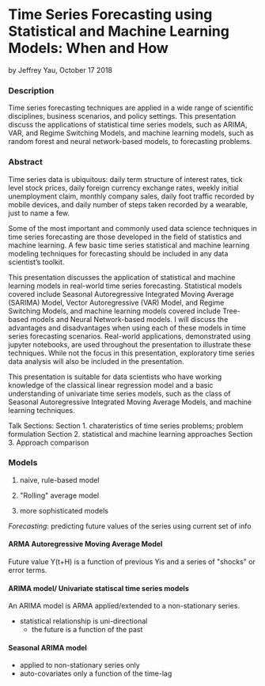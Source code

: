 
Time Series Forecasting using Statistical and Machine Learning Models: When and How
============================================================================
by Jeffrey Yau, October 17 2018

### Description
Time series forecasting techniques are applied in a wide range of scientific disciplines, business scenarios, and policy settings. This presentation discuss the applications of statistical time series models, such as ARIMA, VAR, and Regime Switching Models, and machine learning models, such as random forest and neural network-based models, to forecasting problems.

### Abstract
Time series data is ubiquitous: daily term structure of interest rates, tick level stock prices, daily foreign currency exchange rates, weekly initial unemployment claim, monthly company sales, daily foot traffic recorded by mobile devices, and daily number of steps taken recorded by a wearable, just to name a few.

Some of the most important and commonly used data science techniques in time series forecasting are those developed in the field of statistics and machine learning. A few basic time series statistical and machine learning modeling techniques for forecasting should be included in any data scientist’s toolkit.

This presentation discusses the application of statistical and machine learning models in real-world time series forecasting. Statistical models covered include Seasonal Autoregressive Integrated Moving Average (SARIMA) Model, Vector Autoregressive (VAR) Model, and Regime Switching Models, and machine learning models covered include Tree-based models and Neural Network-based models. I will discuss the advantages and disadvantages when using each of these models in time series forecasting scenarios. Real-world applications, demonstrated using jupyter notebooks, are used throughout the presentation to illustrate these techniques. While not the focus in this presentation, exploratory time series data analysis will also be included in the presentation.

This presentation is suitable for data scientists who have working knowledge of the classical linear regression model and a basic understanding of univariate time series models, such as the class of Seasonal Autoregressive Integrated Moving Average Models, and machine learning techniques.


Talk Sections:
Section 1. charateristics of time series problems; problem formulation
Section 2. statistical and machine learning approaches
Section 3. Approach comparison




### Models

1. naive, rule-based model

2. "Rolling" average model

3. more sophisticated models

*Forecasting*: predicting future values of the series using current set of info


  
#### ARMA Autoregressive Moving Average Model

Future value Y(t+H) is a function of previous Yis and a series of "shocks" or error terms.


#### ARIMA model/ Univariate statiscal time series models

An ARIMA model is ARMA applied/extended to a non-stationary series. 

- statistical relationship is uni-directional
  - the future is a function of the past


#### Seasonal ARIMA model

- applied to non-stationary series only
- auto-covariates only a function of the time-lag


